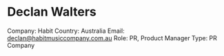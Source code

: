 # Declan Walters

Company: Habit
Country: Australia
Email: declan@habitmusiccompany.com.au
Role: PR, Product Manager
Type: PR Company